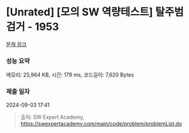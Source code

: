# [Unrated] [모의 SW 역량테스트] 탈주범 검거 - 1953 

[문제 링크](https://swexpertacademy.com/main/code/problem/problemDetail.do?contestProbId=AV5PpLlKAQ4DFAUq) 

### 성능 요약

메모리: 25,964 KB, 시간: 179 ms, 코드길이: 7,620 Bytes

### 제출 일자

2024-09-03 17:41



> 출처: SW Expert Academy, https://swexpertacademy.com/main/code/problem/problemList.do